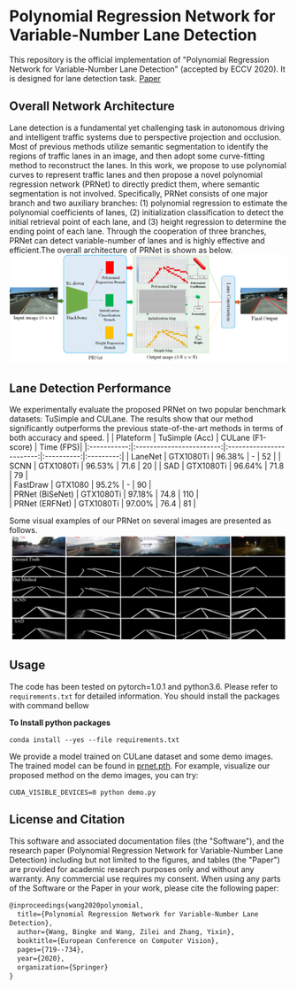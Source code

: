 # Polynomial Regression Network for Variable-Number Lane Detection
This repository is the official implementation of "Polynomial Regression Network for Variable-Number Lane Detection" (accepted by ECCV 2020). It is designed for lane detection task.
[Paper](https://www.ecva.net/papers/eccv_2020/papers_ECCV/papers/123630698.pdf) 

## Overall Network Architecture
Lane detection is a fundamental yet challenging task in autonomous driving and intelligent traffic systems due to perspective projection and occlusion. Most of previous methods utilize semantic segmentation to identify the regions of traffic lanes in an image, and then adopt some curve-fitting method to reconstruct the lanes. 
In this work, we propose to use polynomial curves to represent traffic lanes and then propose a novel polynomial regression network (PRNet) to directly predict them, where semantic segmentation is not involved. Specifically, PRNet consists of one major branch and two auxiliary branches: 
(1) polynomial regression to estimate the polynomial coefficients of lanes, (2) initialization classification to detect the initial retrieval point of each lane, and (3) height regression to determine the ending point of each lane. Through the cooperation of three branches, PRNet can detect variable-number of lanes and is highly effective and efficient.The overall architecture of PRNet is shown as below.
<img src="./img/network_structure.png" width="1000"/>

## Lane Detection Performance
We experimentally evaluate the proposed PRNet on two popular benchmark datasets: TuSimple and CULane. The results show that our method significantly outperforms the previous state-of-the-art methods in terms of both accuracy and speed. 
|             | Plateform                | TuSimple (Acc)           | CULane (F1-score)      | Time (FPS)|
|:-----------:|:------------------------:|:------------------------:|:----------:|:---------:|
|   LaneNet  |           GTX1080Ti       |          96.38%          |   -        |  52  |
|    SCNN    |           GTX1080Ti       |          96.53%          |    71.6    |   20   | 
|    SAD     |          GTX1080Ti        |           96.64%         |    71.8    |    79   |   
|    FastDraw  |          GTX1080        |           95.2%          |    -       |    90   |       
| PRNet (BiSeNet) |          GTX1080Ti   |           97.18%         |    74.8    |   110   |  
| PRNet (ERFNet) |           GTX1080Ti   |          97.00%          |    76.4    |    81   |


Some visual examples of our PRNet on several images are presented as follows.
<img src="./img/show.png" width="1000"/>


## Usage

The code has been tested on pytorch=1.0.1 and python3.6. Please refer to `requirements.txt` for detailed information. You should install the packages with command bellow

**To Install python packages**
````
conda install --yes --file requirements.txt
````

We provide a model trained on CULane dataset and some demo images.
The trained model can be found in [prnet.pth](https://pan.baidu.com/s/1fiADGSgiS1zbQCa-jYaUwg).
For example, visualize our proposed method on the demo images, you can try:
````
CUDA_VISIBLE_DEVICES=0 python demo.py
````


## License and Citation
This software and associated documentation files (the "Software"), and the research paper (Polynomial Regression Network for Variable-Number Lane Detection) including but not limited to the figures, and tables (the "Paper") are provided for academic research purposes only and without any warranty. Any commercial use requires my consent. When using any parts of the Software or the Paper in your work, please cite the following paper:
```
@inproceedings{wang2020polynomial,
  title={Polynomial Regression Network for Variable-Number Lane Detection},
  author={Wang, Bingke and Wang, Zilei and Zhang, Yixin},
  booktitle={European Conference on Computer Vision},
  pages={719--734},
  year={2020},
  organization={Springer}
}
```
